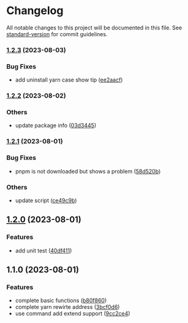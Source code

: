 # Changelog

All notable changes to this project will be documented in this file. See [standard-version](https://github.com/conventional-changelog/standard-version) for commit guidelines.

### [1.2.3](https://github.com/sishen654/pro-nzm/compare/v1.2.2...v1.2.3) (2023-08-03)


### Bug Fixes

* add uninstall yarn case show tip ([ee2aacf](https://github.com/sishen654/pro-nzm/commit/ee2aacf6d18f2a20e66fde359f38284d41946766))

### [1.2.2](https://github.com/sishen654/pro-nzm/compare/v1.2.1...v1.2.2) (2023-08-02)


### Others

* update package info ([03d3445](https://github.com/sishen654/pro-nzm/commit/03d3445e4873de46edbb1b053bba69fe030e93ea))

### [1.2.1](https://github.com/sishen654/nzm/compare/v1.2.0...v1.2.1) (2023-08-01)


### Bug Fixes

* pnpm is not downloaded but shows a problem ([58d520b](https://github.com/sishen654/nzm/commit/58d520b516cb76093a43b3461244e4749c0654de))


### Others

* update script ([ce49c9b](https://github.com/sishen654/nzm/commit/ce49c9ba61720c53be46bf3a9c79b1c0f40fd937))

## [1.2.0](https://github.com/sishen654/nzm/compare/v1.1.0...v1.2.0) (2023-08-01)


### Features

* add unit test ([40df411](https://github.com/sishen654/nzm/commit/40df4119b5d3351029bdef34effe4e11c2ff6831))

## 1.1.0 (2023-08-01)


### Features

* complete basic functions ([b80f860](https://github.com/sishen654/nzm/commit/b80f860c0c69b8674912694b216d216b4815a5c8))
* complete yarn rewirte address ([3bcf0d6](https://github.com/sishen654/nzm/commit/3bcf0d63bc27a3799b8d6a6fdb830b3e455f1de0))
* use command add extend support ([9cc2ce4](https://github.com/sishen654/nzm/commit/9cc2ce4254182f9d8471c4095350130dd79d4be7))
